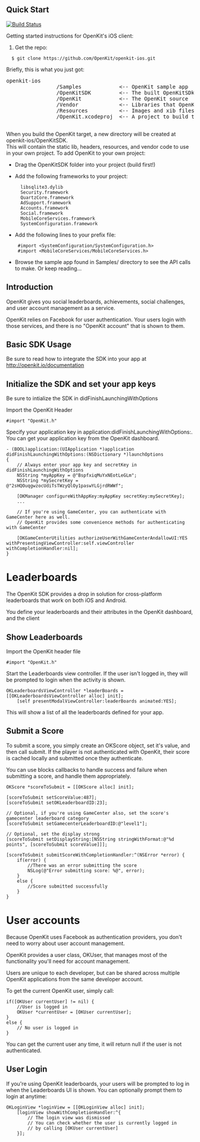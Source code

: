 Quick Start
------------
[![Build Status](https://travis-ci.org/Gameeso/openkit-ios.svg?branch=development)](https://travis-ci.org/Gameeso/openkit-ios)

Getting started instructions for OpenKit's iOS client: 

1. Get the repo: 

  ```
    $ git clone https://github.com/OpenKit/openkit-ios.git
  ```

  Briefly, this is what you just got: 

  <pre>openkit-ios 
				/Samples			&lt;-- OpenKit sample app
				/OpenKitSDK			&lt;-- The built OpenKitSDk. To use this, simply drag this folder into your xcode project
                /OpenKit            &lt;-- The OpenKit source
                /Vendor             &lt;-- Libraries that OpenKit depends on
                /Resources          &lt;-- Images and xib files
                /OpenKit.xcodeproj  &lt;-- A project to build the SDK
  </pre>

  When you build the OpenKit target, a new directory will be created at openkit-ios/OpenKitSDK.  
  This will contain the static lib, headers, resources, and vendor code to use in your own project.  To add
  OpenKit to your own project: 
  
  - Drag the OpenKitSDK folder into your project (build first!)

  - Add the following frameworks to your project:
    
    ```
      libsqlite3.dylib
      Security.framework
      QuartzCore.framework
      AdSupport.framework
      Accounts.framework
      Social.framework
      MobileCoreServices.framework
      SystemConfiguration.framework
    ```

  - Add the following lines to your prefix file: 

    ```
     #import <SystemConfiguration/SystemConfiguration.h>
     #import <MobileCoreServices/MobileCoreServices.h>
    ```

  - Browse the sample app found in Samples/ directory to see the API calls to make. Or keep reading...


Introduction
------------
OpenKit gives you social leaderboards, achievements, social challenges, and user account management as a service.

OpenKit relies on Facebook for user authentication. Your users login with those services, and there is no "OpenKit account" that is shown to them. 


Basic SDK Usage
---------------
Be sure to read how to integrate the SDK into your app at http://openkit.io/documentation


Initialize the SDK and set your app keys
----------------------------------------------
Be sure to intialize the SDK in didFinishLaunchingWithOptions

Import the OpenKit Header
```
#import "OpenKit.h"
```

Specify your application key in application:didFinishLaunchingWithOptions:. You can get your application key from the OpenKit dashboard.
```objc
- (BOOL)application:(UIApplication *)application didFinishLaunchingWithOptions:(NSDictionary *)launchOptions
{
    // Always enter your app key and secretKey in didFinishLaunchingWithOptions
    NSString *myAppKey = @"BspfxiqMuYxNEotLeGLm";
    NSString *mySecretKey = @"2sHQOuqgwzocUdiTsTWzyQlOy1paswYLGjrdRWWf";
    
    [OKManager configureWithAppKey:myAppKey secretKey:mySecretKey];
	...
	
	// If you're using GameCenter, you can authenticate with GameCenter here as well. 
	// OpenKit provides some convenience methods for authenticating with GameCenter
	
	[OKGameCenterUtilities authorizeUserWithGameCenterAndallowUI:YES withPresentingViewController:self.viewController withCompletionHandler:nil];
}
```







Leaderboards
=============
The OpenKit SDK provides a drop in solution for cross-platform leaderboards that work on both iOS and Android.

You define your leaderboards and their attributes in the OpenKit dashboard, and the client 

Show Leaderboards
------------------
Import the OpenKit header file

```
#import "OpenKit.h"
```

Start the Leaderboards view controller. If the user isn't logged in, they will be prompted to login when the activity is shown.
```objc
OKLeaderboardsViewController *leaderBoards = [[OKLeaderboardsViewController alloc] init];
    [self presentModalViewController:leaderBoards animated:YES];
```

This will show a list of all the leaderboards defined for your app.

Submit a Score
--------------
To submit a score, you simply create an OKScore object, set it's value, and then call submit. If the player is not authenticated with OpenKit, their score is cached locally and submitted once they authenticate. 

You can use blocks callbacks to handle success and failure when submitting a score, and handle them appropriately. 

```objc
OKScore *scoreToSubmit = [[OKScore alloc] init];

[scoreToSubmit setScoreValue:487];
[scoreToSubmit setOKLeaderboardID:23];

// Optional, if you're using GameCenter also, set the score's gamecenter leaderboard category
[scoreToSubmit setGamecenterLeaderboardID:@"level1"];

// Optional, set the display strong
[scoreToSubmit setDisplayString:[NSString stringWithFormat:@"%d points", [scoreToSubmit scoreValue]]];

[scoreToSubmit submitScoreWithCompletionHandler:^(NSError *error) {
    if(error) {
        //There was an error submitting the score
        NSLog(@"Error submitting score: %@", error);
    }
    else {
        //Score submitted successfully
    }
}
```

User accounts
==============
Because OpenKit uses Facebook as authentication providers, you don't need to worry about user account management.

OpenKit provides a user class, OKUser, that manages most of the functionality you'll need for account management. 

Users are unique to each developer, but can be shared across multiple OpenKit applications from the same developer account. 

To get the current OpenKit user, simply call:

```objc
if([OKUser currentUser] != nil) {
	//User is logged in
	OKUser *currentUser = [OKUser currentUser];
}
else {
	// No user is logged in
}
```
You can get the current user any time, it will return null if the user is not authenticated. 

User Login
----------

If you're using OpenKit leaderboards, your users will be prompted to log in when the Leaderboards UI is shown. You can optionally prompt them to login at anytime:

```objc
OKLoginView *loginView = [[OKLoginView alloc] init];
    [loginView showWithCompletionHandler:^{
        // The login view was dismissed
		// You can check whether the user is currently logged in
		// by calling [OKUser currentUser]
    }];
```




